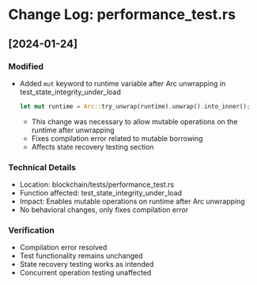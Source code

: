 # Change Log: performance_test.rs

## [2024-01-24]

### Modified
- Added `mut` keyword to runtime variable after Arc unwrapping in test_state_integrity_under_load
  ```rust
  let mut runtime = Arc::try_unwrap(runtime).unwrap().into_inner();
  ```
  - This change was necessary to allow mutable operations on the runtime after unwrapping
  - Fixes compilation error related to mutable borrowing
  - Affects state recovery testing section

### Technical Details
- Location: blockchain/tests/performance_test.rs
- Function affected: test_state_integrity_under_load
- Impact: Enables mutable operations on runtime after Arc unwrapping
- No behavioral changes, only fixes compilation error

### Verification
- Compilation error resolved
- Test functionality remains unchanged
- State recovery testing works as intended
- Concurrent operation testing unaffected
